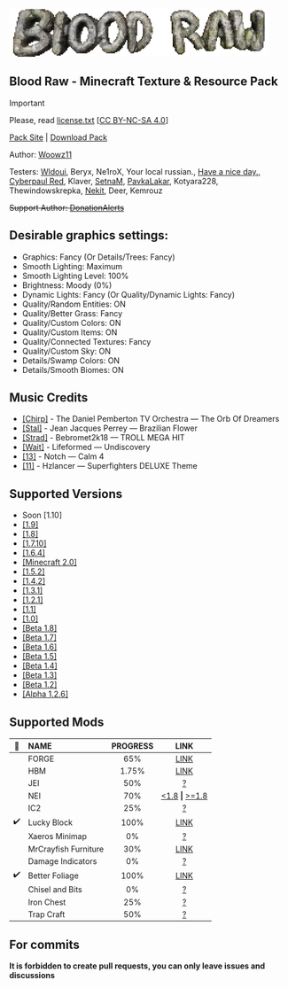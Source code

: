 ![Pack Logo](https://raw.githubusercontent.com/Woowz11/BloodRaw-Minecraft/main/woowz/logo.png)

## Blood Raw - Minecraft Texture & Resource Pack

> [!IMPORTANT]
> Please, read [license.txt](https://github.com/Woowz11/BloodRaw-Minecraft/blob/main/license.txt) [[CC BY-NC-SA 4.0](https://creativecommons.org/licenses/by-nc-sa/4.0/)]

[Pack Site](https://woowz11.github.io/woowzsite/bloodraw) | [Download Pack](https://woowz11.github.io/woowzsite/bloodraw#download)

Author: [Woowz11](https://github.com/Woowz11)

Testers: [Wldoui](https://github.com/wldoui), Beryx, Ne1roX, Your local russian., [Have a nice day.](https://github.com/haveanicedaay), [Cyberpaul Red](https://github.com/red-pr), Klaver, [SetnaM](https://github.com/youwillseelowskill), [PavkaLakar](https://github.com/PavkaLakar), Kotyara228, Thewindowskrepka, [Nekit](https://github.com/nekitplay155), Deer, Kemrouz

~~Support Author: [DonationAlerts](https://www.donationalerts.com/r/woowz11original)~~

## Desirable graphics settings:
* Graphics: Fancy (Or Details/Trees: Fancy)
* Smooth Lighting: Maximum
* Smooth Lighting Level: 100%
* Brightness: Moody (0%)
* Dynamic Lights: Fancy (Or Quality/Dynamic Lights: Fancy)
* Quality/Random Entities: ON
* Quality/Better Grass: Fancy
* Quality/Custom Colors: ON
* Quality/Custom Items: ON
* Quality/Connected Textures: Fancy
* Quality/Custom Sky: ON
* Details/Swamp Colors: ON
* Details/Smooth Biomes: ON

## Music Credits
* [[Chirp]](https://github.com/Woowz11/BloodRaw-Minecraft/blob/main/assets/minecraft/sounds/records/chirp.ogg) - The Daniel Pemberton TV Orchestra — The Orb Of Dreamers
* [[Stal]](https://github.com/Woowz11/BloodRaw-Minecraft/blob/main/assets/minecraft/sounds/records/stal.ogg) - Jean Jacques Perrey — Brazilian Flower
* [[Strad]](https://github.com/Woowz11/BloodRaw-Minecraft/blob/main/assets/minecraft/sounds/records/strad.ogg) - Bebromet2k18 — TROLL MEGA HIT
* [[Wait]](https://github.com/Woowz11/BloodRaw-Minecraft/blob/main/assets/minecraft/sounds/records/wait.ogg) - Lifeformed — Undiscovery
* [[13]](https://github.com/Woowz11/BloodRaw-Minecraft/blob/main/assets/minecraft/sounds/records/13.ogg) - Notch — Calm 4
* [[11]](https://github.com/Woowz11/BloodRaw-Minecraft/blob/main/assets/minecraft/sounds/records/11.ogg) - Hzlancer — Superfighters DELUXE Theme

## Supported Versions
* Soon [1.10]
* [[1.9]](https://github.com/Woowz11/BloodRaw-Minecraft/releases/tag/1.0.4)
* [[1.8]](https://github.com/Woowz11/BloodRaw-Minecraft/releases/tag/0.8.8)
* [[1.7.10]](https://github.com/Woowz11/BloodRaw-Minecraft/releases/tag/0.6.4)
* [[1.6.4]](https://github.com/Woowz11/BloodRaw-Minecraft/releases/tag/0.5.6)
* [[Minecraft 2.0]](https://github.com/Woowz11/BloodRaw-Minecraft/releases/tag/0.4.7)
* [[1.5.2]](https://github.com/Woowz11/BloodRaw-Minecraft/releases/tag/0.4.6)
* [[1.4.2]](https://github.com/Woowz11/BloodRaw-Minecraft/releases/tag/0.3.8)
* [[1.3.1]](https://github.com/Woowz11/BloodRaw-Minecraft/releases/tag/0.3.3)
* [[1.2.1]](https://github.com/Woowz11/BloodRaw-Minecraft/releases/tag/0.3.0)
* [[1.1]](https://github.com/Woowz11/BloodRaw-Minecraft/releases/tag/0.2.7)
* [[1.0]](https://github.com/Woowz11/BloodRaw-Minecraft/releases/tag/0.2.6)
* [[Beta 1.8]](https://github.com/Woowz11/BloodRaw-Minecraft/releases/tag/0.2.0)
* [[Beta 1.7]](https://github.com/Woowz11/BloodRaw-Minecraft/releases/tag/0.1.6)
* [[Beta 1.6]](https://github.com/Woowz11/BloodRaw-Minecraft/releases/tag/0.1.5)
* [[Beta 1.5]](https://github.com/Woowz11/BloodRaw-Minecraft/releases/tag/0.1.4)
* [[Beta 1.4]](https://github.com/Woowz11/BloodRaw-Minecraft/releases/tag/0.1.3)
* [[Beta 1.3]](https://github.com/Woowz11/BloodRaw-Minecraft/releases/tag/0.1.2)
* [[Beta 1.2]](https://github.com/Woowz11/BloodRaw-Minecraft/releases/tag/0.1.1)
* [[Alpha 1.2.6]](https://github.com/Woowz11/BloodRaw-Minecraft/releases/tag/0.0.9)

## Supported Mods
|🏁 |NAME          |PROGRESS|LINK|
|:-:|:-------------|:------:|:--:|
|   |FORGE         |65%|[LINK](https://files.minecraftforge.net/net/minecraftforge/forge/)|
|   |HBM           |1.75%|[LINK](https://www.curseforge.com/minecraft/mc-mods/hbms-nuclear-tech-mod)|
|   |JEI           |50%|[?]()|
|   |NEI           |70%|[<1.8](https://www.curseforge.com/minecraft/mc-mods/notenoughitems) **\|** [>=1.8](https://legacy.curseforge.com/minecraft/mc-mods/not-enough-items-1-8)|
|   |IC2           |25%|[?]()|
|✔️ |Lucky Block   |100%|[LINK](https://www.curseforge.com/minecraft/mc-mods/lucky-block)|
|   |Xaeros Minimap|0%|[?]()|
|   |MrCrayfish Furniture|30%|[LINK](https://www.curseforge.com/minecraft/mc-mods/mrcrayfish-furniture-mod)|
|   |Damage Indicators|0%|[?]()|
|✔️ |Better Foliage|100%|[LINK](https://www.curseforge.com/minecraft/mc-mods/better-foliage)|
|   |Chisel and Bits|0%|[?]()|
|   |Iron Chest|25%|[?]()|
|   |Trap Craft|50%|[?]()|

## For commits
**It is forbidden to create pull requests, you can only leave issues and discussions**